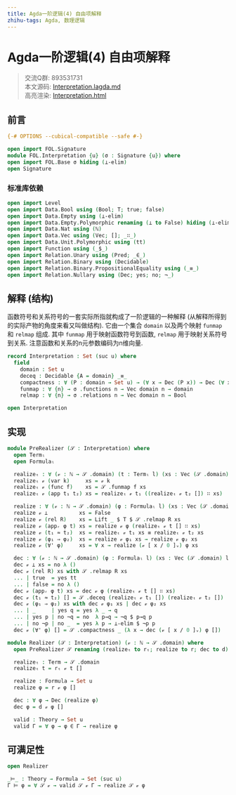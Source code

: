 ```yaml
---
title: Agda一阶逻辑(4) 自由项解释
zhihu-tags: Agda, 数理逻辑
---
```


# Agda一阶逻辑(4) 自由项解释

> 交流Q群: 893531731  
> 本文源码: [Interpretation.lagda.md](https://github.com/choukh/agda-flypitch/blob/main/src/FOL/Interpretation.lagda.md)  
> 高亮渲染: [Interpretation.html](https://choukh.github.io/agda-flypitch/FOL.Interpretation.html)  

## 前言

```agda
{-# OPTIONS --cubical-compatible --safe #-}

open import FOL.Signature
module FOL.Interpretation {u} (σ : Signature {u}) where
open import FOL.Base σ hiding (⊥-elim)
open Signature
```

### 标准库依赖

```agda
open import Level
open import Data.Bool using (Bool; T; true; false)
open import Data.Empty using (⊥-elim)
open import Data.Empty.Polymorphic renaming (⊥ to False) hiding (⊥-elim)
open import Data.Nat using (ℕ)
open import Data.Vec using (Vec; []; _∷_)
open import Data.Unit.Polymorphic using (tt)
open import Function using (_$_)
open import Relation.Unary using (Pred; _∈_)
open import Relation.Binary using (Decidable)
open import Relation.Binary.PropositionalEquality using (_≡_)
open import Relation.Nullary using (Dec; yes; no; ¬_)
```

## 解释 (结构)

函数符号和关系符号的一套实际所指就构成了一阶逻辑的一种解释 (从解释所得到的实际产物的角度来看又叫做结构). 它由一个集合 `domain` 以及两个映射 `funmap` 和 `relmap` 组成. 其中 `funmap` 用于映射函数符号到函数, `relmap` 用于映射关系符号到关系. 注意函数和关系的n元参数编码为n维向量.

```agda
record Interpretation : Set (suc u) where
  field
    domain : Set u
    deceq : Decidable {A = domain} _≡_
    compactness : ∀ (P : domain → Set u) → (∀ x → Dec (P x)) → Dec (∀ x → P x)
    funmap : ∀ {n} → σ .functions n → Vec domain n → domain
    relmap : ∀ {n} → σ .relations n → Vec domain n → Bool

open Interpretation
```

## 实现

```agda
module PreRealizer (𝒮 : Interpretation) where
  open Termₗ
  open Formulaₗ

  realizeₜ : ∀ (𝓋 : ℕ → 𝒮 .domain) (t : Termₗ l) (xs : Vec (𝒮 .domain) l) → 𝒮 .domain
  realizeₜ 𝓋 (var k)     xs = 𝓋 k
  realizeₜ 𝓋 (func f)    xs = 𝒮 .funmap f xs
  realizeₜ 𝓋 (app t₁ t₂) xs = realizeₜ 𝓋 t₁ ((realizeₜ 𝓋 t₂ []) ∷ xs)

  realize : ∀ (𝓋 : ℕ → 𝒮 .domain) (φ : Formulaₗ l) (xs : Vec (𝒮 .domain) l) → Set u
  realize 𝓋 ⊥          xs = False
  realize 𝓋 (rel R)    xs = Lift _ $ T $ 𝒮 .relmap R xs
  realize 𝓋 (appᵣ φ t) xs = realize 𝓋 φ (realizeₜ 𝓋 t [] ∷ xs)
  realize 𝓋 (t₁ ≈ t₂)  xs = realizeₜ 𝓋 t₁ xs ≡ realizeₜ 𝓋 t₂ xs
  realize 𝓋 (φ₁ ⇒ φ₂)  xs = realize 𝓋 φ₁ xs → realize 𝓋 φ₂ xs
  realize 𝓋 (∀' φ)     xs = ∀ x → realize (𝓋 [ x / 0 ]ᵥ) φ xs

  dec : ∀ (𝓋 : ℕ → 𝒮 .domain) (φ : Formulaₗ l) (xs : Vec (𝒮 .domain) l) → Dec (realize 𝓋 φ xs)
  dec 𝓋 ⊥ xs = no λ ()
  dec 𝓋 (rel R) xs with 𝒮 .relmap R xs
  ... | true  = yes tt
  ... | false = no λ ()
  dec 𝓋 (appᵣ φ t) xs = dec 𝓋 φ (realizeₜ 𝓋 t [] ∷ xs)
  dec 𝓋 (t₁ ≈ t₂) [] = 𝒮 .deceq (realizeₜ 𝓋 t₁ []) (realizeₜ 𝓋 t₂ [])
  dec 𝓋 (φ₁ ⇒ φ₂) xs with dec 𝓋 φ₁ xs | dec 𝓋 φ₂ xs
  ... | _     | yes q = yes λ _ → q
  ... | yes p | no ¬q = no  λ p→q → ¬q $ p→q p
  ... | no ¬p | no _  = yes λ p → ⊥-elim $ ¬p p
  dec 𝓋 (∀' φ) [] = 𝒮 .compactness _ (λ x → dec (𝓋 [ x / 0 ]ᵥ) φ [])
```

```agda
module Realizer (𝒮 : Interpretation) (𝓋 : ℕ → 𝒮 .domain) where
  open PreRealizer 𝒮 renaming (realizeₜ to rₜ; realize to r; dec to d)

  realizeₜ : Term → 𝒮 .domain
  realizeₜ t = rₜ 𝓋 t []

  realize : Formula → Set u
  realize φ = r 𝓋 φ []

  dec : ∀ φ → Dec (realize φ)
  dec φ = d 𝓋 φ []

  valid : Theory → Set u
  valid Γ = ∀ φ → φ ∈ Γ → realize φ
```

## 可满足性

```agda
open Realizer

_⊨_ : Theory → Formula → Set (suc u)
Γ ⊨ φ = ∀ 𝒮 𝓋 → valid 𝒮 𝓋 Γ → realize 𝒮 𝓋 φ
```
